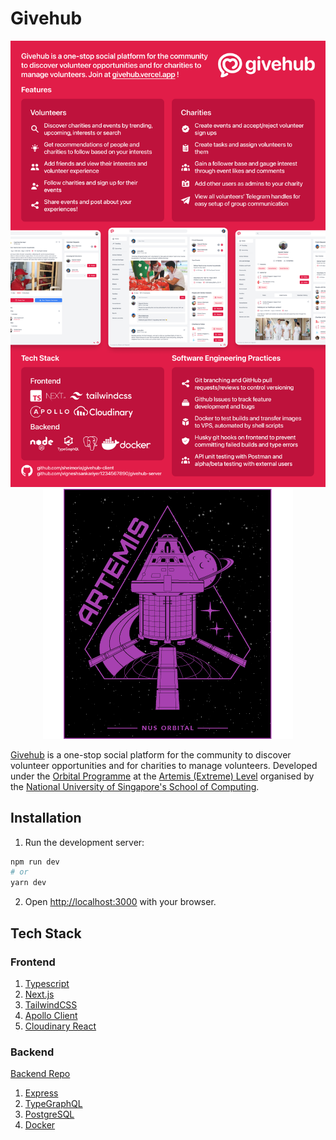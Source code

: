 # Givehub


<p align="center">
  <img src="/public/poster.png" />
  <img src="/public/badge.png" />
</p>


[Givehub](https://givehub.vercel.app) is a one-stop social platform for the community to discover volunteer opportunities and for charities to manage volunteers. Developed under the [Orbital Programme](https://orbital.comp.nus.edu.sg/) at the [Artemis (Extreme) Level](https://credentials.nus.edu.sg/b434c087-61bd-42f5-a157-607779dfcb84) organised by the [National University of Singapore's School of Computing](https://www.comp.nus.edu.sg/).


## Installation


1. Run the development server:


```bash
npm run dev
# or
yarn dev
```

2. Open [http://localhost:3000](http://localhost:3000) with your browser.


## Tech Stack


### Frontend


1. [Typescript](https://www.typescriptlang.org/)
2. [Next.js](https://nextjs.org/)
3. [TailwindCSS](https://tailwindcss.com/)
4. [Apollo Client](https://www.apollographql.com/docs/react/)
5. [Cloudinary React](https://cloudinary.com/documentation/react_integration)


### Backend


[Backend Repo](https://github.com/vigneshsankariyer1234567890/ghn)


1. [Express](https://expressjs.com/)
2. [TypeGraphQL](https://typegraphql.com/)
3. [PostgreSQL](https://www.postgresql.org/)
4. [Docker](https://www.docker.com/)
